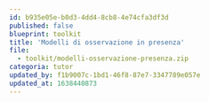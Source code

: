 ```yaml
---
id: b935e05e-b0d3-4dd4-8cb8-4e74cfa3df3d
published: false
blueprint: toolkit
title: 'Modelli di osservazione in presenza'
file:
  - toolkit/modelli-osservazione-presenza.zip
categoria: tutor
updated_by: f1b9007c-1bd1-46f8-87e7-3347789e057e
updated_at: 1638440873
---
```

